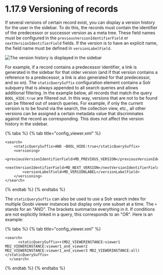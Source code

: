 # 1.17.9 Versioning of records

If several versions of certain record exist, you can display a version history for the user in the sidebar. To do this, the records must contain the identifier of the predecessor or successor version as a meta tree. These field names must be configured in the `previousVersionIdentifierField` or `nextVersionIdentifierField` fields. If the version is to have an explicit name, the field name must be defined in `versionLabelField`.&#x20;

![The version history is displayed in the sidebar](../../../.gitbook/assets/conf\_1.17.9\_and\_1.30.png)

For example, if a record contains a predecessor identifier, a link is generated in the sidebar for that older version (and if that version contains a reference to a predecessor, a link is also generated for that predecessor, and so on). The `staticQuerySuffix` configuration element contains a Solr subquery that is always appended to all search queries and allows additional filtering. In the example below, all records that match the query` BOOL_HIDE:true` are filtered out. In this way, versions that are not to be found can be filtered out of search queries. For example, if only the current version is to be found via the search, the collection view, etc., all other versions can be assigned a certain metadata value that discriminates against the record as corresponding. This does not affect the version history in the sidebar.

{% tabs %}
{% tab title="config_viewer.xml" %}
```markup
<search>
    <staticQuerySuffix>AND –BOOL_HIDE:true</staticQuerySuffix>
    <versioning>
        <previousVersionIdentifierField>MD_PREVIOUS_VERSION</previousVersionIdentifierField>
        <nextVersionIdentifierField>MD_NEXT_VERSION</nextVersionIdentifierField>
        <versionLabelField>MD_VERSIONLABEL</versionLabelField>
    </versioning>
</search>
```
{% endtab %}
{% endtabs %}

The `staticQuerySuffix` can also be used to use a Solr search index for multiple Goobi viewer instances but display only one subset at a time. The `+` stands for an "AND". The brackets summarize everything in it. If conditions are not explicitly linked in a query, this corresponds to an "OR". Here is an example:

{% tabs %}
{% tab title="config_viewer.xml" %}
```markup
<search>
￼     <staticQuerySuffix>+(MD2_VIEWERINSTANCE:viewer1 MD2_VIEWERINSTANCE:viewer1_and_viewer2 MD2_VIEWERINSTANCE:viewer1_and_viewer3 MD2_VIEWERINSTANCE:all)</staticQuerySuffix>
￼ </search>
```
{% endtab %}
{% endtabs %}
